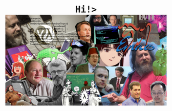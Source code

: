 <h1 align = "center"><samp> Hi!>
<img align = "center" src = "https://github.com/hongloanreal/hongloanreal/blob/26673333e37c1b1424891a47f27f61cc962c1ebb/sicp.jpg">

